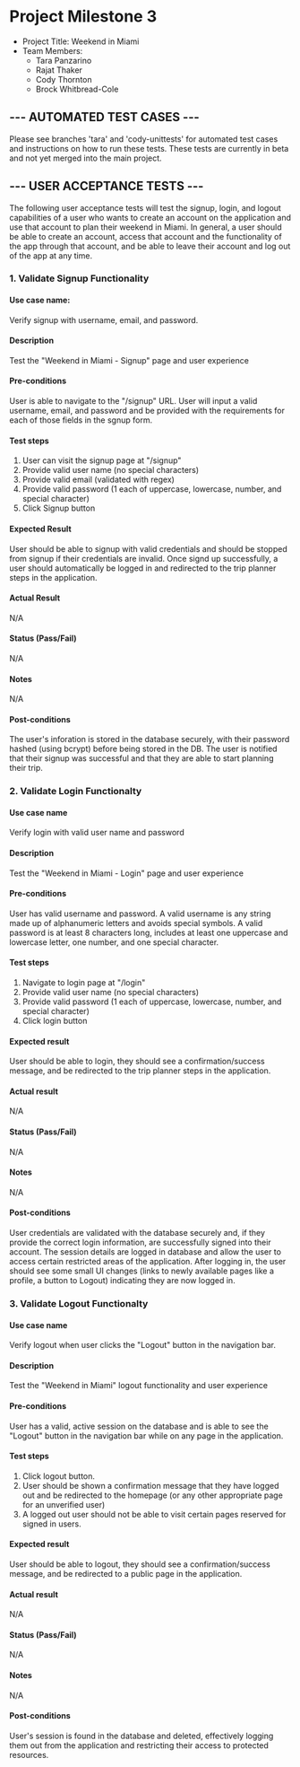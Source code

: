 # Project Milestone 3

 - Project Title: Weekend in Miami
 - Team Members: 
     - Tara Panzarino
     - Rajat Thaker
     - Cody Thornton
     - Brock Whitbread-Cole


## --- AUTOMATED TEST CASES ---

Please see branches 'tara' and 'cody-unittests' for automated test cases and instructions on how to run these tests. These tests are currently in beta and not yet merged into the main project. 


## --- USER ACCEPTANCE TESTS ---

The following user acceptance tests will test the signup, login, and logout capabilities of a user who wants to create an account on the application and use that account to plan their weekend in Miami. In general, a user should be able to create an account, access that account and the functionality of the app through that account, and be able to leave their account and log out of the app at any time.

### 1. Validate Signup Functionality
#### Use case name:
Verify signup with username, email, and password.

#### Description
Test the "Weekend in Miami - Signup" page and user experience

#### Pre-conditions
User is able to navigate to the "/signup" URL. User will input a valid username, email, and password and be provided with the requirements for each of those fields in the sgnup form.

#### Test steps
1. User can visit the signup page at "/signup"
2. Provide valid user name (no special characters)
3. Provide valid email (validated with regex)
4. Provide valid password (1 each of uppercase, lowercase, number, and special character)
5. Click Signup button

#### Expected Result
User should be able to signup with valid credentials and should be stopped from signup if their credentials are invalid. Once signd up successfully, a user should automatically be logged in and redirected to the trip planner steps in the application.

#### Actual Result
N/A

#### Status (Pass/Fail)
N/A

#### Notes
N/A

#### Post-conditions
The user's inforation is stored in the database securely, with their password hashed (using bcrypt) before being stored in the DB. The user is notified that their signup was successful and that they are able to start planning their trip.

### 2. Validate Login Functionalty

#### Use case name
Verify login with valid user name and password

#### Description
Test the "Weekend in Miami - Login" page and user experience

#### Pre-conditions
User has valid username and password. A valid username is any string made up of alphanumeric letters and avoids special symbols. A valid password is at least 8 characters long, includes at least one uppercase and lowercase letter, one number, and one special character.

#### Test steps
1. Navigate to login page at "/login"
2. Provide valid user name (no special characters)
3. Provide valid password (1 each of uppercase, lowercase, number, and special character)
4. Click login button

#### Expected result
User should be able to login, they should see a confirmation/success message, and be redirected to the trip planner steps in the application.

#### Actual result
N/A

#### Status (Pass/Fail)
N/A

#### Notes
N/A

#### Post-conditions
User credentials are validated with the database securely and, if they provide the correct login information, are successfully signed into their account. The session details are logged in database and allow the user to access certain restricted areas of the application. After logging in, the user should see some small UI changes (links to newly available pages like a profile, a button to Logout) indicating they are now logged in.

### 3. Validate Logout Functionalty
#### Use case name
Verify logout when user clicks the "Logout" button in the navigation bar.

#### Description
Test the "Weekend in Miami" logout functionality and user experience

#### Pre-conditions
User has a valid, active session on the database and is able to see the "Logout" button in the navigation bar while on any page in the application.

#### Test steps
1. Click logout button.
2. User should be shown a confirmation message that they have logged out and be redirected to the homepage (or any other appropriate page for an unverified user)
3. A logged out user should not be able to visit certain pages reserved for signed in users.

#### Expected result
User should be able to logout, they should see a confirmation/success message, and be redirected to a public page in the application.

#### Actual result
N/A

#### Status (Pass/Fail)
N/A

#### Notes
N/A

#### Post-conditions
User's session is found in the database and deleted, effectively logging them out from the application and restricting their access to protected resources.
